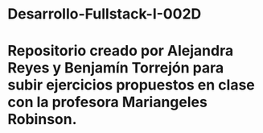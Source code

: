 # Desarrollo-Fullstack-I-002D
# Repositorio creado por Alejandra Reyes y Benjamín Torrejón para subir ejercicios propuestos en clase con la profesora Mariangeles Robinson.
